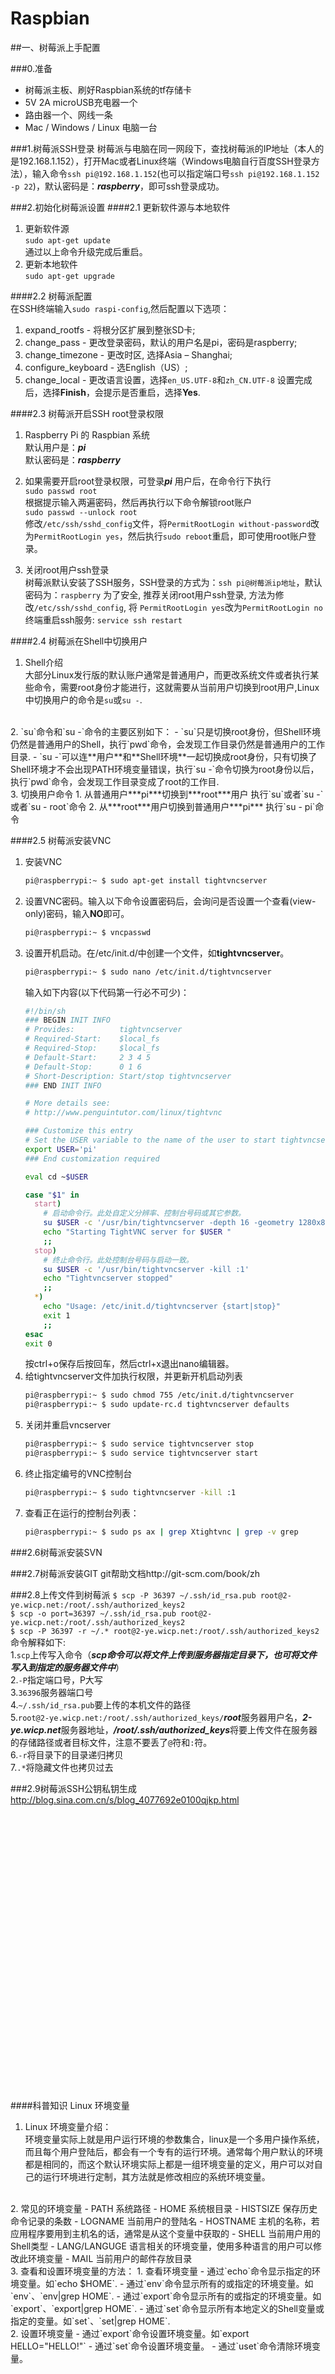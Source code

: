 # Raspbian

##一、树莓派上手配置

###0.准备
- 树莓派主板、刷好Raspbian系统的tf存储卡  
- 5V 2A microUSB充电器一个  
- 路由器一个、网线一条  
- Mac / Windows / Linux 电脑一台  

###1.树莓派SSH登录
树莓派与电脑在同一网段下，查找树莓派的IP地址（本人的是192.168.1.152），打开Mac或者Linux终端（Windows电脑自行百度SSH登录方法），输入命令`ssh pi@192.168.1.152`(也可以指定端口号`ssh pi@192.168.1.152 -p 22`)，默认密码是：***raspberry***，即可ssh登录成功。

###2.初始化树莓派设置
####2.1 更新软件源与本地软件
1. 更新软件源  
   `sudo apt-get update`  
   通过以上命令升级完成后重启。  
2. 更新本地软件  
   `sudo apt-get upgrade`

####2.2 树莓派配置  
在SSH终端输入`sudo raspi-config`,然后配置以下选项：
1. expand_rootfs - 将根分区扩展到整张SD卡;
2. change_pass - 更改登录密码，默认的用户名是pi，密码是raspberry;
3. change_timezone - 更改时区, 选择Asia – Shanghai;
4. configure_keyboard - 选English（US）;
5. change_local - 更改语言设置，选择`en_US.UTF-8`和`zh_CN.UTF-8`
设置完成后，选择**Finish**，会提示是否重启，选择**Yes**.

####2.3 树莓派开启SSH root登录权限  
1. Raspberry Pi 的 Raspbian 系统  
   默认用户是：***pi***  
   默认密码是：***raspberry***  

2. 如果需要开启root登录权限，可登录***pi*** 用户后，在命令行下执行  
   `sudo passwd root`  
   根据提示输入两遍密码，然后再执行以下命令解锁root账户  
   `sudo passwd --unlock root`  
   修改`/etc/ssh/sshd_config`文件，将`PermitRootLogin without-password`改为`PermitRootLogin yes`，然后执行`sudo reboot`重启，即可使用root账户登录。
3. 关闭root用户ssh登录  
   树莓派默认安装了SSH服务，SSH登录的方式为：`ssh pi@树莓派ip地址`，默认密码为：`raspberry`
   为了安全, 推荐关闭root用户ssh登录, 方法为修改`/etc/ssh/sshd_config`, 将 `PermitRootLogin yes`改为`PermitRootLogin no`
   终端重启ssh服务: `service ssh restart`

####2.4 树莓派在Shell中切换用户  
1. Shell介绍  
大部分Linux发行版的默认账户通常是普通用户，而更改系统文件或者执行某些命令，需要root身份才能进行，这就需要从当前用户切换到root用户,Linux中切换用户的命令是`su`或`su -`.  
<br />
2. `su`命令和`su -`命令的主要区别如下：
  - `su`只是切换root身份，但Shell环境仍然是普通用户的Shell，执行`pwd`命令，会发现工作目录仍然是普通用户的工作目录.
  - `su -`可以连**用户**和**Shell环境**一起切换成root身份，只有切换了Shell环境才不会出现PATH环境变量错误，执行`su -`命令切换为root身份以后，执行`pwd`命令，会发现工作目录变成了root的工作目.  
<br />
3. 切换用户命令  
  1. 从普通用户***pi***切换到***root***用户  
     执行`su`或者`su -`或者`su - root`命令
  2. 从***root***用户切换到普通用户***pi***  
     执行`su - pi`命令

####2.5 树莓派安装VNC  
1. 安装VNC
   ```bash
   pi@raspberrypi:~ $ sudo apt-get install tightvncserver
   ```
2. 设置VNC密码。输入以下命令设置密码后，会询问是否设置一个查看(view-only)密码，输入**NO**即可。  
   ```bash
   pi@raspberrypi:~ $ vncpasswd
   ```
3. 设置开机启动。在/etc/init.d/中创建一个文件，如**tightvncserver**。
   ```bash
   pi@raspberrypi:~ $ sudo nano /etc/init.d/tightvncserver
   ```
   输入如下内容(以下代码第一行必不可少)：
   ```sh
   #!/bin/sh
   ### BEGIN INIT INFO
   # Provides:          tightvncserver
   # Required-Start:    $local_fs
   # Required-Stop:     $local_fs
   # Default-Start:     2 3 4 5
   # Default-Stop:      0 1 6
   # Short-Description: Start/stop tightvncserver
   ### END INIT INFO
   
   # More details see:
   # http://www.penguintutor.com/linux/tightvnc
   
   ### Customize this entry
   # Set the USER variable to the name of the user to start tightvncserver under
   export USER='pi'
   ### End customization required
   
   eval cd ~$USER
   
   case "$1" in
     start)
       # 启动命令行。此处自定义分辨率、控制台号码或其它参数。
       su $USER -c '/usr/bin/tightvncserver -depth 16 -geometry 1280x800 :1'
       echo "Starting TightVNC server for $USER "
       ;;
     stop)
       # 终止命令行。此处控制台号码与启动一致。
       su $USER -c '/usr/bin/tightvncserver -kill :1'
       echo "Tightvncserver stopped"
       ;;
     *)
       echo "Usage: /etc/init.d/tightvncserver {start|stop}"
       exit 1
       ;;
   esac
   exit 0
   ```
   按ctrl+o保存后按回车，然后ctrl+x退出nano编辑器。  
4. 给tightvncserver文件加执行权限，并更新开机启动列表
   ```bash
   pi@raspberrypi:~ $ sudo chmod 755 /etc/init.d/tightvncserver
   pi@raspberrypi:~ $ sudo update-rc.d tightvncserver defaults
   ```
5. 关闭并重启vncserver
   ```bash
   pi@raspberrypi:~ $ sudo service tightvncserver stop
   pi@raspberrypi:~ $ sudo service tightvncserver start
   ```
6. 终止指定编号的VNC控制台
   ```bash
   pi@raspberrypi:~ $ sudo tightvncserver -kill :1
   ```
7. 查看正在运行的控制台列表：
   ```bash
   pi@raspberrypi:~ $ sudo ps ax | grep Xtightvnc | grep -v grep
   ```

###2.6树莓派安装SVN



###2.7树莓派安装GIT
git帮助文档http://git-scm.com/book/zh


###2.8上传文件到树莓派
`$ scp -P 36397 ~/.ssh/id_rsa.pub root@2-ye.wicp.net:/root/.ssh/authorized_keys2`  
`$ scp -o port=36397 ~/.ssh/id_rsa.pub root@2-ye.wicp.net:/root/.ssh/authorized_keys2`  
`$ scp -P 36397 -r ~/.* root@2-ye.wicp.net:/root/.ssh/authorized_keys2`  
命令解释如下:  
1.`scp`上传写入命令（***scp命令可以将文件上传到服务器指定目录下，也可将文件写入到指定的服务器文件中***）  
2.`-P`指定端口号，P大写  
3.`36396`服务器端口号  
4.`~/.ssh/id_rsa.pub`要上传的本机文件的路径  
5.`root@2-ye.wicp.net:/root/.ssh/authorized_keys/`***root***服务器用户名，***2-ye.wicp.net***服务器地址，***/root/.ssh/authorized_keys***将要上传文件在服务器的存储路径或者目标文件，注意不要丢了`@`符和`:`符。  
6.`-r`将目录下的目录递归拷贝  
7.`.*`将隐藏文件也拷贝过去  

###2.9树莓派SSH公钥私钥生成
http://blog.sina.com.cn/s/blog_4077692e0100qjkp.html












<br />
<br />
<br />
<br />
<br />
<br />
<br />
<br />
<br />
<br />
<br />
<br />
<br />
<br />
<br />
<br />
<br />
<br />
<br />
<br />
<br />
<br />
<br />
<br />
<br />
<br />

####科普知识 Linux 环境变量  
1. Linux 环境变量介绍：  
环境变量实际上就是用户运行环境的参数集合，linux是一个多用户操作系统，而且每个用户登陆后，都会有一个专有的运行环境。通常每个用户默认的环境都是相同的，而这个默认环境实际上都是一组环境变量的定义，用户可以对自己的运行环境进行定制，其方法就是修改相应的系统环境变量。  
<br />
2. 常见的环境变量
  - PATH 系统路径
  - HOME 系统根目录
  - HISTSIZE 保存历史命令记录的条数
  - LOGNAME 当前用户的登陆名
  - HOSTNAME 主机的名称，若应用程序要用到主机名的话，通常是从这个变量中获取的
  - SHELL 当前用户用的Shell类型
  - LANG/LANGUGE 语言相关的环境变量，使用多种语言的用户可以修改此环境变量
  - MAIL 当前用户的邮件存放目录  
<br />
3. 查看和设置环境变量的方法：
  1. 查看环境变量
    - 通过`echo`命令显示指定的环境变量。如`echo $HOME`.
    - 通过`env`命令显示所有的或指定的环境变量。如`env`、`env|grep HOME`.
    - 通过`export`命令显示所有的或指定的环境变量。如`export`、`export|grep HOME`.
    - 通过`set`命令显示所有本地定义的Shell变量或指定的变量。如`set`、`set|grep HOME`.  
<br />
  2. 设置环境变量
    - 通过`export`命令设置环境变量。如`export HELLO="HELLO!"`
    - 通过`set`命令设置环境变量。
    - 通过`uset`命令清除环境变量。  